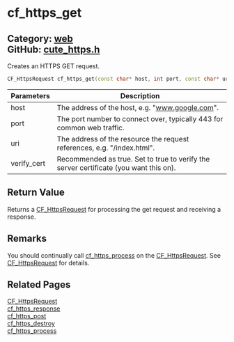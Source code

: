 [//]: # (This file is automatically generated by Cute Framework's docs parser.)
[//]: # (Do not edit this file by hand!)
[//]: # (See: https://github.com/RandyGaul/cute_framework/blob/master/samples/docs_parser.cpp)
[](../header.md ':include')

# cf_https_get

Category: [web](/api_reference?id=web)  
GitHub: [cute_https.h](https://github.com/RandyGaul/cute_framework/blob/master/include/cute_https.h)  
---

Creates an HTTPS GET request.

```cpp
CF_HttpsRequest cf_https_get(const char* host, int port, const char* uri, bool verify_cert);
```

Parameters | Description
--- | ---
host | The address of the host, e.g. "www.google.com".
port | The port number to connect over, typically 443 for common web traffic.
uri | The address of the resource the request references, e.g. "/index.html".
verify_cert | Recommended as true. Set to true to verify the server certificate (you want this on).

## Return Value

Returns a [CF_HttpsRequest](/web/cf_httpsrequest.md) for processing the get request and receiving a response.

## Remarks

You should continually call [cf_https_process](/web/cf_https_process.md) on the [CF_HttpsRequest](/web/cf_httpsrequest.md). See [CF_HttpsRequest](/web/cf_httpsrequest.md) for details.

## Related Pages

[CF_HttpsRequest](/web/cf_httpsrequest.md)  
[cf_https_response](/web/cf_https_response.md)  
[cf_https_post](/web/cf_https_post.md)  
[cf_https_destroy](/web/cf_https_destroy.md)  
[cf_https_process](/web/cf_https_process.md)  
